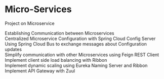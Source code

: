 # Micro-Services
Project on Microservice

Establishing Communication between Microservices  
Centralized Microservice Configuration with Spring Cloud Config Server  
Using Spring Cloud Bus to exchange messages about Configuration updates  
Simplify communication with other Microservices using Feign REST Client  
Implement client side load balancing with Ribbon  
Implement dynamic scaling using Eureka Naming Server and Ribbon  
Implement API Gateway with Zuul  
